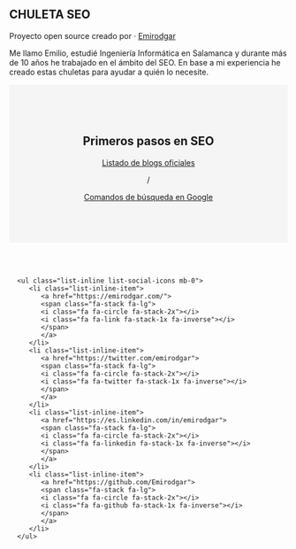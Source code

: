 
<section class="p-3 p-lg-5 d-flex d-column">
   <div class="my-auto">
      <h1 class="mb-0">CHULETA
         <span class="text-primary">SEO</span>
      </h1>
      <div class="subheading mb-5">Proyecto open source creado por ·
         <a href="https://emirodgar.com">Emirodgar</a>
      </div>
      <p class="mb-5">Me llamo Emilio, estudié Ingeniería Informática en Salamanca y durante más de 10 años he trabajado en el ámbito del SEO. En base a mi experiencia he creado estas chuletas para ayudar a quién lo necesite.</p>

<div class="section-container" style="background: #f5f5f5;padding: 3.75rem;margin-top: 0.9375rem;text-align: center;">
        <h2>Primeros pasos en SEO</h2>
        <p><a href="https://chuletaseo.com/blogs-oficiales">Listado de blogs oficiales</a></p> / <p><a href="https://chuletaseo.com/comandos-busqueda-google">Comandos de búsqueda en Google</a></p>
</div>

<br/><br/>

      <ul class="list-inline list-social-icons mb-0">
         <li class="list-inline-item">
            <a href="https://emirodgar.com/">
            <span class="fa-stack fa-lg">
            <i class="fa fa-circle fa-stack-2x"></i>
            <i class="fa fa-link fa-stack-1x fa-inverse"></i>
            </span>
            </a>
         </li>
         <li class="list-inline-item">
            <a href="https://twitter.com/emirodgar">
            <span class="fa-stack fa-lg">
            <i class="fa fa-circle fa-stack-2x"></i>
            <i class="fa fa-twitter fa-stack-1x fa-inverse"></i>
            </span>
            </a>
         </li>
         <li class="list-inline-item">
            <a href="https://es.linkedin.com/in/emirodgar">
            <span class="fa-stack fa-lg">
            <i class="fa fa-circle fa-stack-2x"></i>
            <i class="fa fa-linkedin fa-stack-1x fa-inverse"></i>
            </span>
            </a>
         </li>
         <li class="list-inline-item">
            <a href="https://github.com/Emirodgar">
            <span class="fa-stack fa-lg">
            <i class="fa fa-circle fa-stack-2x"></i>
            <i class="fa fa-github fa-stack-1x fa-inverse"></i>
            </span>
            </a>
         </li>
      </ul>
   </div>
</section>
<!--stackedit_data:
eyJoaXN0b3J5IjpbLTE5OTgzNjAxNzgsLTExNDgwNjIyNCwxMj
U2NTc5MTY4LDEzNDQxMTE1MDMsMTc4MzkwMzcwMV19
-->